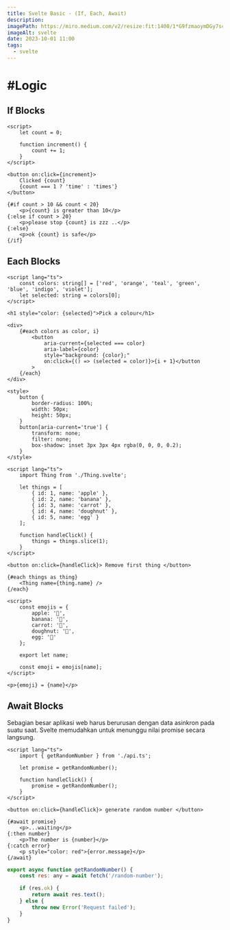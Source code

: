 ```yaml
---
title: Svelte Basic - (If, Each, Await)
description:
imagePath: https://miro.medium.com/v2/resize:fit:1400/1*G9fzmaoymDGy7scbkgpC7A.png
imageAlt: svelte
date: 2023-10-01 11:00
tags:
  - svelte
---
```


# #Logic

## If Blocks

```svelte title="if block"
<script>
	let count = 0;

	function increment() {
		count += 1;
	}
</script>

<button on:click={increment}>
	Clicked {count}
	{count === 1 ? 'time' : 'times'}
</button>

{#if count > 10 && count < 20}
	<p>{count} is greater than 10</p>
{:else if count > 20}
	<p>please stop {count} is zzz ..</p>
{:else}
	<p>ok {count} is safe</p>
{/if}
```

## Each Blocks

```svelte title="each blocks"
<script lang="ts">
	const colors: string[] = ['red', 'orange', 'teal', 'green', 'blue', 'indigo', 'violet'];
	let selected: string = colors[0];
</script>

<h1 style="color: {selected}">Pick a colour</h1>

<div>
	{#each colors as color, i}
		<button
			aria-current={selected === color}
			aria-label={color}
			style="background: {color};"
			on:click={() => (selected = color)}>{i + 1}</button
		>
	{/each}
</div>

<style>
	button {
		border-radius: 100%;
		width: 50px;
		height: 50px;
	}
	button[aria-current='true'] {
		transform: none;
		filter: none;
		box-shadow: inset 3px 3px 4px rgba(0, 0, 0, 0.2);
	}
</style>
```

```svelte title="key each blocks - App.svelte"
<script lang="ts">
	import Thing from './Thing.svelte';

	let things = [
		{ id: 1, name: 'apple' },
		{ id: 2, name: 'banana' },
		{ id: 3, name: 'carrot' },
		{ id: 4, name: 'doughnut' },
		{ id: 5, name: 'egg' }
	];

	function handleClick() {
		things = things.slice(1);
	}
</script>

<button on:click={handleClick}> Remove first thing </button>

{#each things as thing}
	<Thing name={thing.name} />
{/each}
```

```svelte title="key each blocks - Things.svelte"
<script>
	const emojis = {
		apple: '🍎',
		banana: '🍌',
		carrot: '🥕',
		doughnut: '🍩',
		egg: '🥚'
	};

	export let name;

	const emoji = emojis[name];
</script>

<p>{emoji} = {name}</p>
```

## Await Blocks

Sebagian besar aplikasi web harus berurusan dengan data asinkron pada suatu saat. Svelte memudahkan untuk menunggu nilai promise secara langsung.

```svelte title="App.svelte"
<script lang="ts">
	import { getRandomNumber } from './api.ts';

	let promise = getRandomNumber();

	function handleClick() {
		promise = getRandomNumber();
	}
</script>

<button on:click={handleClick}> generate random number </button>

{#await promise}
	<p>...waiting</p>
{:then number}
	<p>The number is {number}</p>
{:catch error}
	<p style="color: red">{error.message}</p>
{/await}
```

```js title="api.ts"
export async function getRandomNumber() {
	const res: any = await fetch('/random-number');

	if (res.ok) {
		return await res.text();
	} else {
		throw new Error('Request failed');
	}
}
```
